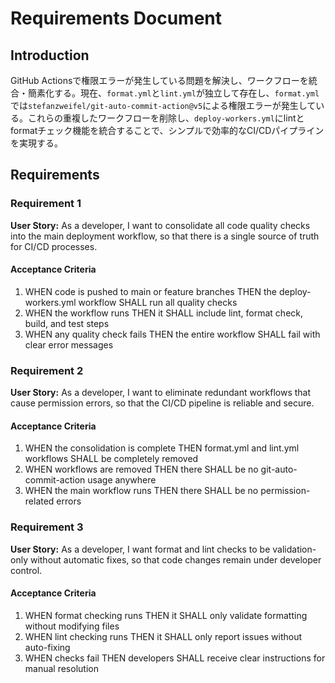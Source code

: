 # Requirements Document

## Introduction

GitHub Actionsで権限エラーが発生している問題を解決し、ワークフローを統合・簡素化する。現在、`format.yml`と`lint.yml`が独立して存在し、`format.yml`では`stefanzweifel/git-auto-commit-action@v5`による権限エラーが発生している。これらの重複したワークフローを削除し、`deploy-workers.yml`にlintとformatチェック機能を統合することで、シンプルで効率的なCI/CDパイプラインを実現する。

## Requirements

### Requirement 1

**User Story:** As a developer, I want to consolidate all code quality checks into the main deployment workflow, so that there is a single source of truth for CI/CD processes.

#### Acceptance Criteria

1. WHEN code is pushed to main or feature branches THEN the deploy-workers.yml workflow SHALL run all quality checks
2. WHEN the workflow runs THEN it SHALL include lint, format check, build, and test steps
3. WHEN any quality check fails THEN the entire workflow SHALL fail with clear error messages

### Requirement 2

**User Story:** As a developer, I want to eliminate redundant workflows that cause permission errors, so that the CI/CD pipeline is reliable and secure.

#### Acceptance Criteria

1. WHEN the consolidation is complete THEN format.yml and lint.yml workflows SHALL be completely removed
2. WHEN workflows are removed THEN there SHALL be no git-auto-commit-action usage anywhere
3. WHEN the main workflow runs THEN there SHALL be no permission-related errors

### Requirement 3

**User Story:** As a developer, I want format and lint checks to be validation-only without automatic fixes, so that code changes remain under developer control.

#### Acceptance Criteria

1. WHEN format checking runs THEN it SHALL only validate formatting without modifying files
2. WHEN lint checking runs THEN it SHALL only report issues without auto-fixing
3. WHEN checks fail THEN developers SHALL receive clear instructions for manual resolution